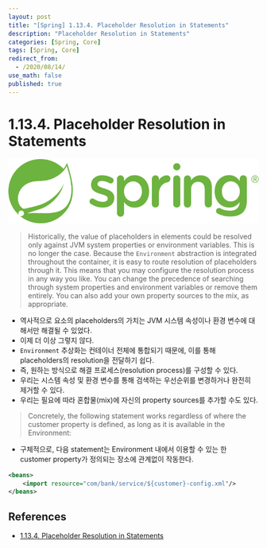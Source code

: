 ```yaml
---
layout: post
title: "[Spring] 1.13.4. Placeholder Resolution in Statements"
description: "Placeholder Resolution in Statements"
categories: [Spring, Core]
tags: [Spring, Core]
redirect_from:
  - /2020/08/14/
use_math: false
published: true
---
```


# 1.13.4. Placeholder Resolution in Statements

<img src="/assets/images/posts/logos/spring-logo.svg">

> Historically, the value of placeholders in elements could be resolved only against JVM system properties or environment variables. This is no longer the case. Because the `Environment` abstraction is integrated throughout the container, it is easy to route resolution of placeholders through it. This means that you may configure the resolution process in any way you like. You can change the precedence of searching through system properties and environment variables or remove them entirely. You can also add your own property sources to the mix, as appropriate.

- 역사적으로 요소의 placeholders의 가치는 JVM 시스템 속성이나 환경 변수에 대해서만 해결될 수 있었다.
- 이제 더 이상 그렇지 않다.
- `Environment` 추상화는 컨테이너 전체에 통합되기 때문에, 이를 통해 placeholders의 resolution을 전달하기 쉽다.
- 즉, 원하는 방식으로 해결 프로세스(resolution process)를 구성할 수 있다.
- 우리는 시스템 속성 및 환경 변수를 통해 검색하는 우선순위를 변경하거나 완전히 제거할 수 있다.
- 우리는 필요에 따라 혼합물(mix)에 자신의 property sources를 추가할 수도 있다.

> Concretely, the following statement works regardless of where the customer property is defined, as long as it is available in the Environment:

- 구체적으로, 다음 statement는 Environment 내에서 이용할 수 있는 한 customer property가 정의되는 장소에 관계없이 작동한다.

```xml
<beans>
    <import resource="com/bank/service/${customer}-config.xml"/>
</beans>
```

## References

- [1.13.4. Placeholder Resolution in Statements](https://docs.spring.io/spring/docs/current/spring-framework-reference/core.html#beans-placeholder-resolution-in-statements)
